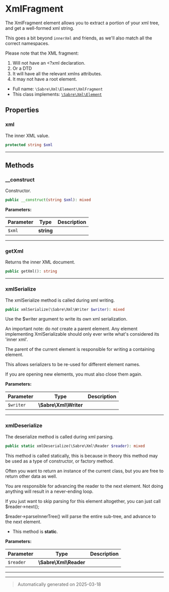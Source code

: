 
# XmlFragment

The XmlFragment element allows you to extract a portion of your xml tree,
and get a well-formed xml string.

This goes a bit beyond `innerXml` and friends, as we'll also match all the
correct namespaces.

Please note that the XML fragment:

1. Will not have an <?xml declaration.
2. Or a DTD
3. It will have all the relevant xmlns attributes.
4. It may not have a root element.

* Full name: `\Sabre\Xml\Element\XmlFragment`
* This class implements:
[`\Sabre\Xml\Element`](../Element.md)



## Properties


### xml

The inner XML value.

```php
protected string $xml
```






***

## Methods


### __construct

Constructor.

```php
public __construct(string $xml): mixed
```








**Parameters:**

| Parameter | Type | Description |
|-----------|------|-------------|
| `$xml` | **string** |  |





***

### getXml

Returns the inner XML document.

```php
public getXml(): string
```












***

### xmlSerialize

The xmlSerialize method is called during xml writing.

```php
public xmlSerialize(\Sabre\Xml\Writer $writer): mixed
```

Use the $writer argument to write its own xml serialization.

An important note: do _not_ create a parent element. Any element
implementing XmlSerializable should only ever write what's considered
its 'inner xml'.

The parent of the current element is responsible for writing a
containing element.

This allows serializers to be re-used for different element names.

If you are opening new elements, you must also close them again.






**Parameters:**

| Parameter | Type | Description |
|-----------|------|-------------|
| `$writer` | **\Sabre\Xml\Writer** |  |





***

### xmlDeserialize

The deserialize method is called during xml parsing.

```php
public static xmlDeserialize(\Sabre\Xml\Reader $reader): mixed
```

This method is called statically, this is because in theory this method
may be used as a type of constructor, or factory method.

Often you want to return an instance of the current class, but you are
free to return other data as well.

You are responsible for advancing the reader to the next element. Not
doing anything will result in a never-ending loop.

If you just want to skip parsing for this element altogether, you can
just call $reader->next();

$reader->parseInnerTree() will parse the entire sub-tree, and advance to
the next element.

* This method is **static**.




**Parameters:**

| Parameter | Type | Description |
|-----------|------|-------------|
| `$reader` | **\Sabre\Xml\Reader** |  |





***


***
> Automatically generated on 2025-03-18
